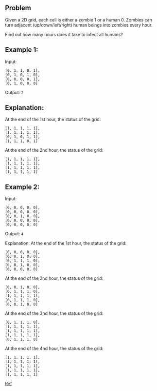 ## Problem

Given a 2D grid, each cell is either a zombie 1 or a human 0. Zombies can turn
adjacent (up/down/left/right) human beings into zombies every hour.

Find out how many hours does it take to infect all humans?

## Example 1:

Input:

    [0, 1, 1, 0, 1],
    [0, 1, 0, 1, 0],
    [0, 0, 0, 0, 1],
    [0, 1, 0, 0, 0]

Output: `2`

## Explanation:

At the end of the 1st hour, the status of the grid:

    [1, 1, 1, 1, 1],
    [1, 1, 1, 1, 1],
    [0, 1, 0, 1, 1],
    [1, 1, 1, 0, 1]

At the end of the 2nd hour, the status of the grid:

    [1, 1, 1, 1, 1],
    [1, 1, 1, 1, 1],
    [1, 1, 1, 1, 1],
    [1, 1, 1, 1, 1]


## Example 2:

Input:

    [0, 0, 0, 0, 0],
    [0, 0, 0, 0, 0],
    [0, 0, 1, 0, 0],
    [0, 0, 0, 0, 0],
    [0, 0, 0, 0, 0]

Output: `4`

Explanation:
At the end of the 1st hour, the status of the grid:

    [0, 0, 0, 0, 0],
    [0, 0, 1, 0, 0],
    [0, 1, 1, 1, 0],
    [0, 0, 1, 0, 0],
    [0, 0, 0, 0, 0]

At the end of the 2nd hour, the status of the grid:

    [0, 0, 1, 0, 0],
    [0, 1, 1, 1, 0],
    [1, 1, 1, 1, 1],
    [0, 1, 1, 1, 0],
    [0, 0, 1, 0, 0]

At the end of the 3nd hour, the status of the grid:

    [0, 1, 1, 1, 0],
    [1, 1, 1, 1, 1],
    [1, 1, 1, 1, 1],
    [1, 1, 1, 1, 1],
    [0, 1, 1, 1, 0]

At the end of the 4nd hour, the status of the grid:

    [1, 1, 1, 1, 1],
    [1, 1, 1, 1, 1],
    [1, 1, 1, 1, 1],
    [1, 1, 1, 1, 1],
    [1, 1, 1, 1, 1]

[Ref](https://leetcode.com/discuss/interview-question/411357/)
